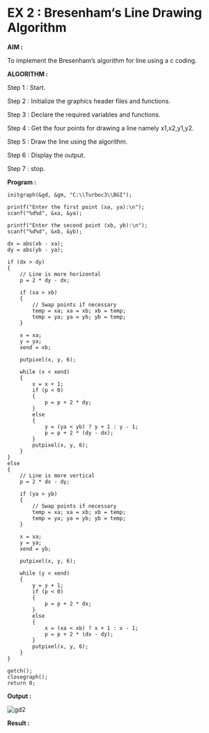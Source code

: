 # EX 2 : Bresenham‘s Line Drawing Algorithm

**AIM :**

 To  implement the Bresenham’s  algorithm for line using a c coding.

**ALGORITHM :**

   Step 1 : Start.
   
   Step 2 : Initialize the graphics header files and functions.

   Step 3 : Declare the required variables and functions.

   Step 4 : Get the four points for drawing a line namely x1,x2,y1,y2.

   Step 5 : Draw the line using the algorithm.

   Step  6 : Display the output.

   Step 7 : stop.

**Program :**
~~~
initgraph(&gd, &gm, "C:\\Turboc3\\BGI"); 

printf("Enter the first point (xa, ya):\n"); 
scanf("%d%d", &xa, &ya); 

printf("Enter the second point (xb, yb):\n"); 
scanf("%d%d", &xb, &yb); 

dx = abs(xb - xa); 
dy = abs(yb - ya); 

if (dx > dy) 
{ 
    // Line is more horizontal
    p = 2 * dy - dx; 

    if (xa > xb) 
    { 
        // Swap points if necessary
        temp = xa; xa = xb; xb = temp;
        temp = ya; ya = yb; yb = temp;
    } 

    x = xa; 
    y = ya; 
    xend = xb; 

    putpixel(x, y, 6); 

    while (x < xend) 
    { 
        x = x + 1; 
        if (p < 0) 
        { 
            p = p + 2 * dy; 
        } 
        else 
        { 
            y = (ya < yb) ? y + 1 : y - 1; 
            p = p + 2 * (dy - dx); 
        } 
        putpixel(x, y, 6); 
    } 
}
else 
{ 
    // Line is more vertical
    p = 2 * dx - dy;

    if (ya > yb) 
    { 
        // Swap points if necessary
        temp = xa; xa = xb; xb = temp;
        temp = ya; ya = yb; yb = temp;
    }

    x = xa; 
    y = ya; 
    xend = yb; 

    putpixel(x, y, 6); 

    while (y < xend) 
    { 
        y = y + 1; 
        if (p < 0) 
        { 
            p = p + 2 * dx; 
        } 
        else 
        { 
            x = (xa < xb) ? x + 1 : x - 1; 
            p = p + 2 * (dx - dy); 
        } 
        putpixel(x, y, 6); 
    } 
}

getch(); 
closegraph(); 
return 0; 

~~~

**Output :**


![gd2](https://github.com/user-attachments/assets/45b912a2-485f-41ad-afa0-42aba375a75b)


**Result :**

